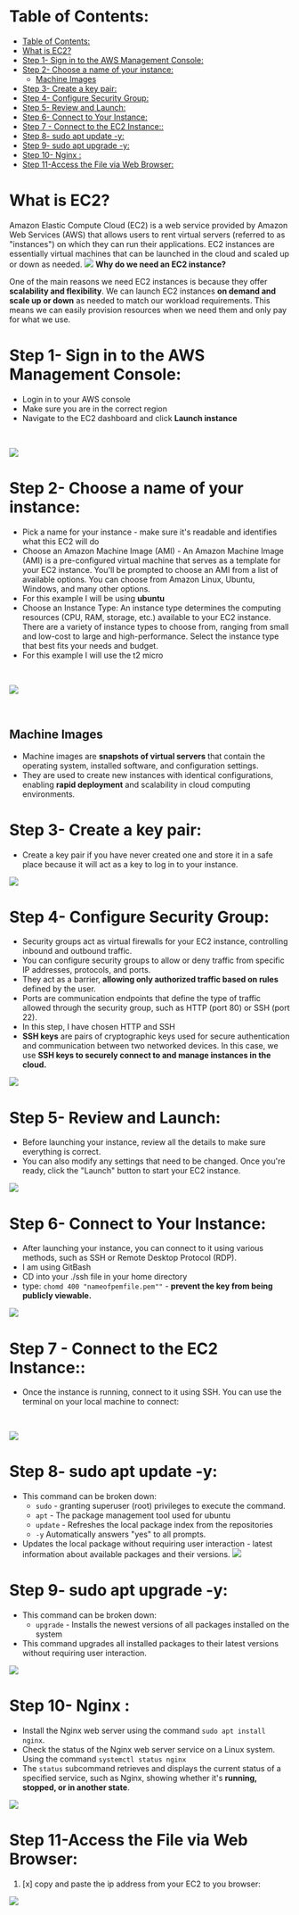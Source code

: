 # Table of Contents:
- [Table of Contents:](#table-of-contents)
- [What is EC2?](#what-is-ec2)
- [Step 1-  Sign in to the AWS Management Console:](#step-1---sign-in-to-the-aws-management-console)
- [Step 2- Choose a name of your instance:](#step-2--choose-a-name-of-your-instance)
  - [Machine Images](#machine-images)
- [Step 3- Create a key pair:](#step-3--create-a-key-pair)
- [Step 4- Configure Security Group:](#step-4--configure-security-group)
- [Step 5- Review and Launch:](#step-5--review-and-launch)
- [Step 6-  Connect to Your Instance:](#step-6---connect-to-your-instance)
- [Step 7 - Connect to the EC2 Instance::](#step-7---connect-to-the-ec2-instance)
- [Step 8- sudo apt update -y:](#step-8--sudo-apt-update--y)
- [Step 9- sudo apt upgrade -y:](#step-9--sudo-apt-upgrade--y)
- [Step 10- Nginx :](#step-10--nginx-)
- [Step 11-Access the File via Web Browser:](#step-11-access-the-file-via-web-browser)



# What is EC2?
Amazon Elastic Compute Cloud (EC2) is a web service provided by Amazon Web Services (AWS) that allows users to rent virtual servers (referred to as "instances") on which they can run their applications. EC2 instances are essentially virtual machines that can be launched in the cloud and scaled up or down as needed.
![](images/ec2.png)
**Why do we need an EC2 instance?**

One of the main reasons we need EC2 instances is because they offer **scalability and flexibility**. We can launch EC2 instances **on demand and scale up or down** as needed to match our workload requirements. This means we can easily provision resources when we need them and only pay for what we use.



# Step 1-  Sign in to the AWS Management Console: 
- Login in to your AWS console
- Make sure you are in the correct region
- Navigate to the EC2 dashboard and click **Launch instance**
<br>

![](images/step1.png)
<br>

# Step 2- Choose a name of your instance: 
- Pick a name for your instance - make sure it's readable and identifies what this EC2 will do 
- Choose an Amazon Machine Image (AMI) - An Amazon Machine Image (AMI) is a pre-configured virtual machine that serves as a template for your EC2 instance. You'll be prompted to choose an AMI from a list of available options. You can choose from Amazon Linux, Ubuntu, Windows, and many other options.
- For this example I will be using **ubuntu**
- Choose an Instance Type: An instance type determines the computing resources (CPU, RAM, storage, etc.) available to your EC2 instance. There are a variety of instance types to choose from, ranging from small and low-cost to large and high-performance. Select the instance type that best fits your needs and budget.
- For this example I will use the t2 micro 

<br>

![](images/step2.png)

<br>

## Machine Images

-  Machine images are **snapshots of virtual servers** that contain the operating system, installed software, and configuration settings. 
- They are used to create new instances with identical configurations, enabling **rapid deployment** and scalability in cloud computing environments.

# Step 3- Create a key pair: 
- Create a key pair if you have never created one and store it in a safe place because it will act as a key to log in to your instance.

![](images/step3.png)

# Step 4- Configure Security Group:
- Security groups act as virtual firewalls for your EC2 instance, controlling inbound and outbound traffic. 
- You can configure security groups to allow or deny traffic from specific IP addresses, protocols, and ports. 
- They act as a barrier, **allowing only authorized traffic based on rules** defined by the user. 
- Ports are communication endpoints that define the type of traffic allowed through the security group, such as HTTP (port 80) or SSH (port 22).
- In this step, I have chosen HTTP and SSH 
- **SSH keys** are pairs of cryptographic keys used for secure authentication and communication between two networked devices. In this case, we use **SSH keys to securely connect to and manage instances in the cloud.**

![](images/step4.png)

# Step 5- Review and Launch: 
- Before launching your instance, review all the details to make sure everything is correct. 
- You can also modify any settings that need to be changed. Once you're ready, click the "Launch" button to start your EC2 instance.

![](images/step5.png)

# Step 6-  Connect to Your Instance:
- After launching your instance, you can connect to it using various methods, such as SSH or Remote Desktop Protocol (RDP). 
- I am using GitBash
- CD into your ./ssh file in your home directory 
- type: ```chomd 400 "nameofpemfile.pem""```  - **prevent the key from being publicly viewable.**

![](images/step6.png)


# Step 7 - Connect to the EC2 Instance::
- Once the instance is running, connect to it using SSH. You can use the terminal on your local machine to connect:
<br>


![](images/step7.png)


# Step 8- sudo apt update -y:
- This command can be broken down:
    - `sudo` - granting superuser (root) privileges to execute the command.
    - `apt` - The package management tool used for ubuntu
    - `update` - Refreshes the local package index from the repositories 
    - `-y` Automatically answers "yes" to all prompts. 
- Updates the local package  without requiring user interaction - latest information about available packages and their versions.
![](images/step8.png)

# Step 9- sudo apt upgrade -y:
- This command can be broken down:
  - `upgrade` - Installs the newest versions of all packages installed on the system
- This command upgrades all installed packages to their latest versions without requiring user interaction. 

![](images/step9.png)



# Step 10- Nginx :
- Install the Nginx web server using the command `sudo apt install nginx`.
- Check the status of the Nginx web server service on a Linux system. Using the command `systemctl status nginx`
-  The `status` subcommand retrieves and displays the current status of a specified service, such as Nginx, showing whether it's **running, stopped, or in another state**.

![](images/step10.png)

# Step 11-Access the File via Web Browser:
1. [x] copy and paste the ip address from your EC2 to you browser: 

![](images/step%2011%20.png)


<br>

